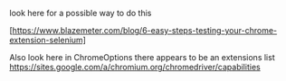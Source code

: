 look here for a possible way to do this

[https://www.blazemeter.com/blog/6-easy-steps-testing-your-chrome-extension-selenium]

Also look here in ChromeOptions
there appears to be an extensions list
https://sites.google.com/a/chromium.org/chromedriver/capabilities
